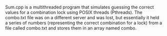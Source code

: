 Sum.cpp  is a multithreaded program that simulates guessing the correct values for a combination lock using POSIX threads (Pthreads). The combo.txt file was on a different server and was lost, but essentially it held a series of numbers (representing the correct combination for a lock) from a file called combo.txt and stores them in an array named combo.


